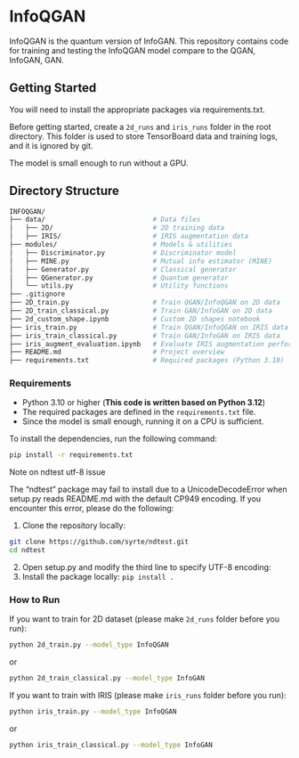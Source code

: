 # InfoQGAN

InfoQGAN is the quantum version of InfoGAN. This repository contains code for training and testing the InfoQGAN model compare to the QGAN, InfoGAN, GAN.

## Getting Started

You will need to install the appropriate packages via requirements.txt.

Before getting started, create a `2d_runs` and `iris_runs` folder in the root directory. This folder is used to store TensorBoard data and training logs, and it is ignored by git.

The model is small enough to run without a GPU.

## Directory Structure

```bash
INFOQGAN/
├── data/                           # Data files
│   ├── 2D/                         # 2D training data
│   ├── IRIS/                       # IRIS augmentation data
├── modules/                        # Models & utilities
│   ├── Discriminator.py            # Discriminator model
│   ├── MINE.py                     # Mutual info estimator (MINE)
│   ├── Generator.py                # Classical generator
│   ├── QGenerator.py               # Quantum generator
│   └── utils.py                    # Utility functions
├── .gitignore                      
├── 2D_train.py                     # Train QGAN/InfoQGAN on 2D data
├── 2D_train_classical.py           # Train GAN/InfoGAN on 2D data
├── 2d_custom_shape.ipynb           # Custom 2D shapes notebook
├── iris_train.py                   # Train QGAN/InfoQGAN on IRIS data
├── iris_train_classical.py         # Train GAN/InfoGAN on IRIS data
├── iris_augment_evaluation.ipynb   # Evaluate IRIS augmentation performance
├── README.md                       # Project overview
├── requirements.txt                # Required packages (Python 3.10)


```

### Requirements

- Python 3.10 or higher (**This code is written based on Python 3.12**)
- The required packages are defined in the `requirements.txt` file.
- Since the model is small enough, running it on a CPU is sufficient.


To install the dependencies, run the following command:
```bash
pip install -r requirements.txt
```

Note on ndtest utf-8 issue

The “ndtest” package may fail to install due to a UnicodeDecodeError when setup.py reads README.md with the default CP949 encoding. If you encounter this error, please do the following:

1. Clone the repository locally:
```bash
git clone https://github.com/syrte/ndtest.git
cd ndtest
```
2. Open setup.py and modify the third line to specify UTF-8 encoding:
3. Install the package locally: `pip install .`

### How to Run
If you want to train for 2D dataset (please make `2d_runs` folder before you run):
```bash
python 2d_train.py --model_type InfoQGAN
```

or

```bash
python 2d_train_classical.py --model_type InfoGAN
```



If you want to train with IRIS (please make `iris_runs` folder before you run):
```bash
python iris_train.py --model_type InfoQGAN
```

or

```bash
python iris_train_classical.py --model_type InfoGAN
```

